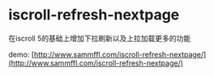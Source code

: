 # iscroll-refresh-nextpage
在iscroll 5的基础上增加下拉刷新以及上拉加载更多的功能

demo: [http://www.sammffl.com/iscroll-refresh-nextpage/](http://www.sammffl.com/iscroll-refresh-nextpage/)
